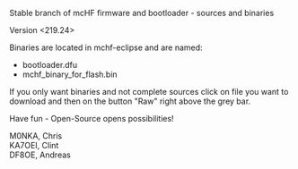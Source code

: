 Stable branch of mcHF firmware and bootloader - sources and binaries


Version <219.24>


Binaries are located in mchf-eclipse and are named:
- bootloader.dfu
- mchf_binary_for_flash.bin

If you only want binaries and not complete sources click on file you want to download and then on the button "Raw" right above the grey bar.

Have fun - Open-Source opens possibilities!

M0NKA, Chris<br>
KA7OEI, Clint<br>
DF8OE, Andreas
